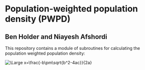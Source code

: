 # Population-weighted population density (PWPD)
## Ben Holder and Niayesh Afshordi

This repository contains a module of subroutines for calculating the population weighted population density:

<img src="https://latex.codecogs.com/svg.latex?\Large&space;x=\frac{-b\pm\sqrt{b^2-4ac}}{2a}" title="\Large x=\frac{-b\pm\sqrt{b^2-4ac}}{2a}" />

